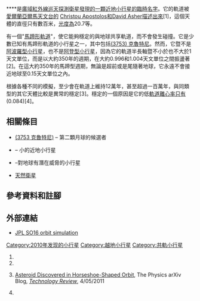 ****是[廣域紅外線巡天探測衛星發現的一顆](../Page/廣域紅外線巡天探測衛星.md "wikilink")[近地小行星的](https://zh.wikipedia.org/wiki/近地天體 "wikilink")[臨時名字](../Page/天文學臨時編號.md "wikilink")。它的軌道被[愛爾蘭](https://zh.wikipedia.org/wiki/愛爾蘭 "wikilink")[亞爾馬天文台的](https://zh.wikipedia.org/wiki/亞爾馬天文台 "wikilink")
[Christou
Apostolos和](https://zh.wikipedia.org/wiki/Christou_Apostolos "wikilink")[David
Asher描述出來](https://zh.wikipedia.org/wiki/David_Asher "wikilink")\[1\]，這個天體的直徑只有數百米，[光度為](https://zh.wikipedia.org/wiki/視星等 "wikilink")20.7等。

有一個"[馬蹄形軌道](../Page/馬蹄形軌道.md "wikilink")"，使它能夠穩定的與地球共享軌道，而不會發生碰撞。它是少數已知有馬蹄形軌道的小行星之一，其中包括[(3753)
克魯特尼](../Page/小行星3753.md "wikilink")。然而，它暨不是[阿波羅型小行星](https://zh.wikipedia.org/wiki/阿波羅型小行星 "wikilink")，也不是[阿登型小行星](https://zh.wikipedia.org/wiki/阿登型小行星 "wikilink")，因為它的軌道半長軸暨不小於也不大於1天文單位，而是以大約350年的週期，在大約0.996和1.004天文單位之間振盪著\[2\]。在這大約350年的馬蹄型週期，無論是超前或是尾隨著地球，它永遠不會接近地球至0.15天文單位之內。

根據各種不同的模擬，至少會在軌道上維持12萬年，甚至超過一百萬年，與同類型的其它天體比較是異常的穩定\[3\]。穩定的一個原因是它的低[軌道離心率只有](../Page/軌道離心率.md "wikilink")\(0.084\)\[4\]。

## 相關條目

  - [(3753 克魯特尼)](../Page/小行星3753.md "wikilink") – 第二顆月球的候選者

  - – 小的近地小行星

  - –對地球有潛在威脅的小行星

  - [天然衛星](https://zh.wikipedia.org/wiki/天然衛星 "wikilink")

## 參考資料和註腳

## 外部連結

  - [JPL SO16 orbit
    simulation](http://ssd.jpl.nasa.gov/sbdb.cgi?sstr=2010+SO16&orb=1)

[Category:2010年发现的小行星](https://zh.wikipedia.org/wiki/Category:2010年发现的小行星 "wikilink")
[Category:越地小行星](https://zh.wikipedia.org/wiki/Category:越地小行星 "wikilink")
[Category:共軌小行星](https://zh.wikipedia.org/wiki/Category:共軌小行星 "wikilink")

1.

2.
3.  [Asteroid Discovered in Horseshoe-Shaped
    Orbit](http://www.technologyreview.com/blog/arxiv/26608/Earth-Companion),
    The Physics arXiv Blog, *[Technology
    Review](https://zh.wikipedia.org/wiki/Technology_Review "wikilink")*,
    4/05/2011

4.